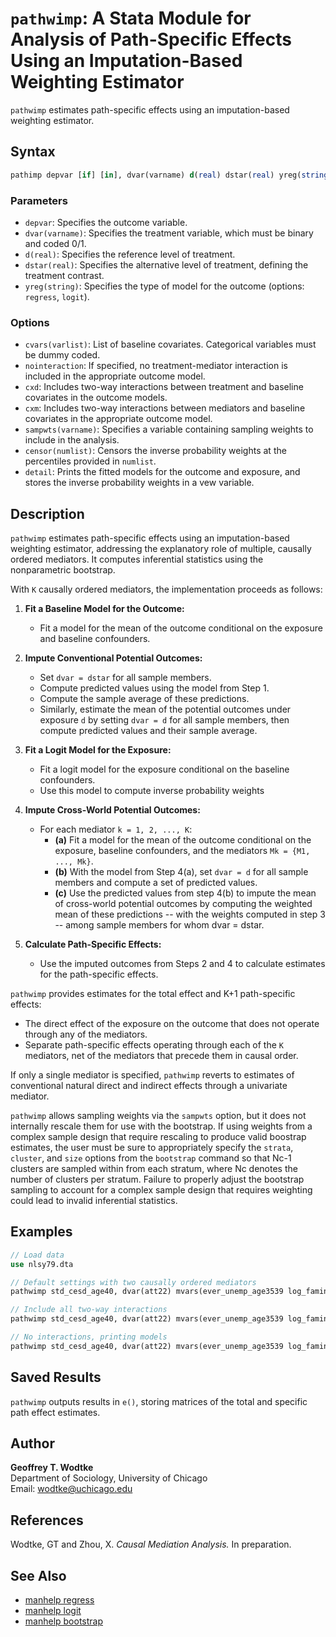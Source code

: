 # `pathwimp`: A Stata Module for Analysis of Path-Specific Effects Using an Imputation-Based Weighting Estimator

`pathwimp` estimates path-specific effects using an imputation-based weighting estimator.

## Syntax

```stata
pathimp depvar [if] [in], dvar(varname) d(real) dstar(real) yreg(string) [options]
```

### Parameters

- `depvar`: Specifies the outcome variable.
- `dvar(varname)`: Specifies the treatment variable, which must be binary and coded 0/1.
- `d(real)`: Specifies the reference level of treatment.
- `dstar(real)`: Specifies the alternative level of treatment, defining the treatment contrast.
- `yreg(string)`: Specifies the type of model for the outcome (options: `regress`, `logit`).

### Options

- `cvars(varlist)`: List of baseline covariates. Categorical variables must be dummy coded.
- `nointeraction`: If specified, no treatment-mediator interaction is included in the appropriate outcome model.
- `cxd`: Includes two-way interactions between treatment and baseline covariates in the outcome models.
- `cxm`: Includes two-way interactions between mediators and baseline covariates in the appropriate outcome model.
- `sampwts(varname)`: Specifies a variable containing sampling weights to include in the analysis.
- `censor(numlist)`: Censors the inverse probability weights at the percentiles provided in `numlist`.
- `detail`: Prints the fitted models for the outcome and exposure, and stores the inverse probability weights in a vew variable.

## Description

`pathwimp` estimates path-specific effects using an imputation-based weighting estimator, addressing the explanatory role of multiple, causally ordered mediators. It computes inferential statistics using the nonparametric bootstrap. 

With `K` causally ordered mediators, the implementation proceeds as follows:

1. **Fit a Baseline Model for the Outcome:**
   - Fit a model for the mean of the outcome conditional on the exposure and baseline confounders.

2. **Impute Conventional Potential Outcomes:**
   - Set `dvar = dstar` for all sample members.
   - Compute predicted values using the model from Step 1.
   - Compute the sample average of these predictions.
   - Similarly, estimate the mean of the potential outcomes under exposure `d` by setting `dvar = d` for all sample members, then compute predicted values and their sample average.

3. **Fit a Logit Model for the Exposure:**
   - Fit a logit model for the exposure conditional on the baseline confounders.
   - Use this model to compute inverse probability weights
     
4. **Impute Cross-World Potential Outcomes:**
   - For each mediator `k = 1, 2, ..., K`:
     - **(a)** Fit a model for the mean of the outcome conditional on the exposure, baseline confounders, and the mediators `Mk = {M1, ..., Mk}`.
     - **(b)** With the model from Step 4(a), set `dvar = d` for all sample members and compute a set of predicted values.
     - **(c)** Use the predicted values from step 4(b) to impute the mean of cross-world potential outcomes 
by computing the weighted mean of these predictions -- with the weights computed in step 3 -- among sample
members for whom dvar = dstar.

5. **Calculate Path-Specific Effects:**
   - Use the imputed outcomes from Steps 2 and 4 to calculate estimates for the path-specific effects.

`pathwimp` provides estimates for the total effect and K+1 path-specific effects:
- The direct effect of the exposure on the outcome that does not operate through any of the mediators.
- Separate path-specific effects operating through each of the `K` mediators, net of the mediators that precede them in causal order.

If only a single mediator is specified, `pathwimp` reverts to estimates of conventional natural direct and indirect effects through a univariate mediator.

`pathwimp` allows sampling weights via the `sampwts` option, but it does not internally rescale them for use with the bootstrap. If using weights from a complex sample design that require rescaling to produce valid boostrap estimates, the user must be sure to appropriately specify the `strata`, `cluster`, and `size` options from the `bootstrap` command so that Nc-1 clusters are sampled within from each stratum, where Nc denotes the number of clusters per stratum. Failure to properly adjust the bootstrap sampling to account for a complex sample design that requires weighting could lead to invalid inferential statistics.

## Examples

```stata
// Load data
use nlsy79.dta

// Default settings with two causally ordered mediators
pathwimp std_cesd_age40, dvar(att22) mvars(ever_unemp_age3539 log_faminc_adj_age3539) cvars(female black hispan paredu parprof parinc_prank famsize afqt3) d(1) dstar(0) yreg(regress) reps(1000)

// Include all two-way interactions
pathwimp std_cesd_age40, dvar(att22) mvars(ever_unemp_age3539 log_faminc_adj_age3539) cvars(female black hispan paredu parprof parinc_prank famsize afqt3) d(1) dstar(0) yreg(regress) cxd cxm reps(1000)

// No interactions, printing models
pathwimp std_cesd_age40, dvar(att22) mvars(ever_unemp_age3539 log_faminc_adj_age3539) cvars(female black hispan paredu parprof parinc_prank famsize afqt3) d(1) dstar(0) yreg(regress) nointer reps(1000) detail
```

## Saved Results

`pathwimp` outputs results in `e()`, storing matrices of the total and specific path effect estimates.

## Author

**Geoffrey T. Wodtke**  
Department of Sociology, University of Chicago  
Email: [wodtke@uchicago.edu](mailto:wodtke@uchicago.edu)

## References

Wodtke, GT and Zhou, X. *Causal Mediation Analysis.* In preparation.

## See Also

- [manhelp regress](#)
- [manhelp logit](#)
- [manhelp bootstrap](#)
